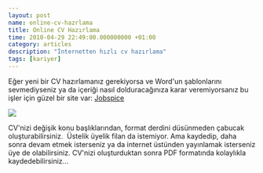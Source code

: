 ```yaml
--- 
layout: post 
name: online-cv-hazrlama 
title: Online CV Hazırlama 
time: 2010-04-29 22:49:00.000000000 +01:00 
category: articles
description: "İnternetten hızlı cv hazırlama"
tags: [kariyer]
--- 
```


Eğer yeni bir CV hazırlamanız gerekiyorsa ve Word'un şablonlarını sevmediyseniz ya da içeriği nasıl dolduracağınıza karar veremiyorsanız bu işler için güzel bir site var: [Jobspice](http://www.jobspice.com/)

[![]({{site.url}}/images/jobspice.jpg)](http://www.jobspice.com/)

CV'nizi değişik konu başlıklarından, format derdini düsünmeden çabucak oluşturabilirsiniz.  Üstelik üyelik filan da istemiyor. Ama kaydedip, daha sonra devam etmek isterseniz ya da internet üstünden yayınlamak isterseniz üye de olabilirsiniz.
CV'nizi oluşturduktan sonra PDF formatında kolaylıkla kaydedebilirsiniz...

